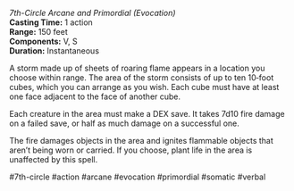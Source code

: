 *7th-Circle Arcane and Primordial (Evocation)*    
**Casting Time:** 1 action    
**Range:** 150 feet  
**Components:** V, S  
**Duration:** Instantaneous

A storm made up of sheets of roaring flame appears in a location you choose within range. The area of the storm consists of up to ten 10‑foot cubes, which you can arrange as you wish. Each cube must have at least one face adjacent to the face of another cube.

Each creature in the area must make a DEX save. It takes 7d10 fire damage on a failed save, or half as much damage on a successful one.

The fire damages objects in the area and ignites flammable objects that aren’t being worn or carried. If you choose, plant life in the area is unaffected by this spell.

#7th-circle #action #arcane #evocation #primordial #somatic #verbal

